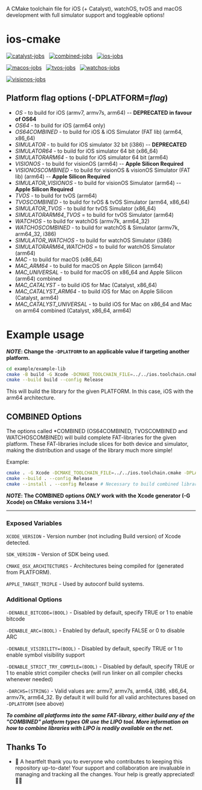 A CMake toolchain file for iOS (+ Catalyst), watchOS, tvOS and macOS development with full simulator support and toggleable options!

# ios-cmake

[![catalyst-jobs](https://github.com/leetal/ios-cmake/actions/workflows/catalyst.yml/badge.svg)](https://github.com/leetal/ios-cmake/actions/workflows/catalyst.yml) &nbsp; [![combined-jobs](https://github.com/leetal/ios-cmake/actions/workflows/combined.yml/badge.svg)](https://github.com/leetal/ios-cmake/actions/workflows/combined.yml) &nbsp; [![ios-jobs](https://github.com/leetal/ios-cmake/actions/workflows/ios.yml/badge.svg)](https://github.com/leetal/ios-cmake/actions/workflows/ios.yml)

[![macos-jobs](https://github.com/leetal/ios-cmake/actions/workflows/macos.yml/badge.svg)](https://github.com/leetal/ios-cmake/actions/workflows/macos.yml) &nbsp; [![tvos-jobs](https://github.com/leetal/ios-cmake/actions/workflows/tvos.yml/badge.svg)](https://github.com/leetal/ios-cmake/actions/workflows/tvos.yml) &nbsp; [![watchos-jobs](https://github.com/leetal/ios-cmake/actions/workflows/watchos.yml/badge.svg)](https://github.com/leetal/ios-cmake/actions/workflows/watchos.yml)

[![visionos-jobs](https://github.com/leetal/ios-cmake/actions/workflows/visionos.yml/badge.svg)](https://github.com/leetal/ios-cmake/actions/workflows/visionos.yml)

## Platform flag options (-DPLATFORM=_flag_)

* _OS_ - to build for iOS (armv7, armv7s, arm64) -- **DEPRECATED in favour of OS64**
* _OS64_ - to build for iOS (arm64 only)
* _OS64COMBINED_ - to build for iOS & iOS Simulator (FAT lib) (arm64, x86_64)
* _SIMULATOR_ - to build for iOS simulator 32 bit (i386) -- **DEPRECATED**
* _SIMULATOR64_ - to build for iOS simulator 64 bit (x86_64)
* _SIMULATORARM64_ - to build for iOS simulator 64 bit (arm64)
* _VISIONOS_ - to build for visionOS (arm64) -- **Apple Silicon Required**
* _VISIONOSCOMBINED_ - to build for visionOS & visionOS Simulator (FAT lib) (arm64) -- **Apple Silicon Required**
* _SIMULATOR_VISIONOS_ - to build for visionOS Simulator (arm64) -- **Apple Silicon Required**
* _TVOS_ - to build for tvOS (arm64)
* _TVOSCOMBINED_ - to build for tvOS & tvOS Simulator (arm64, x86_64)
* _SIMULATOR_TVOS_ - to build for tvOS Simulator (x86_64)
* _SIMULATORARM64_TVOS_ = to build for tvOS Simulator (arm64)
* _WATCHOS_ - to build for watchOS (armv7k, arm64_32)
* _WATCHOSCOMBINED_ - to build for watchOS & Simulator (armv7k, arm64_32, i386)
* _SIMULATOR_WATCHOS_ - to build for watchOS Simulator (i386)
* _SIMULATORARM64_WATCHOS_ = to build for watchOS Simulator (arm64)
* _MAC_ - to build for macOS (x86_64)
* _MAC_ARM64_ - to build for macOS on Apple Silicon (arm64)
* _MAC_UNIVERSAL_ - to build for macOS on x86_64 and Apple Silicon (arm64) combined
* _MAC_CATALYST_ - to build iOS for Mac (Catalyst, x86_64)
* _MAC_CATALYST_ARM64_ - to build iOS for Mac on Apple Silicon (Catalyst, arm64)
* _MAC_CATALYST_UNIVERSAL_ - to build iOS for Mac on x86_64 and Mac on arm64 combined (Catalyst, x86_64, arm64)

# Example usage

**_NOTE_: Change the `-DPLATFORM` to an applicable value if targeting another platform.**

```bash
cd example/example-lib
cmake -B build -G Xcode -DCMAKE_TOOLCHAIN_FILE=../../ios.toolchain.cmake -DPLATFORM=OS64
cmake --build build --config Release
```

This will build the library for the given PLATFORM. In this case, iOS with the arm64 architecture.

## COMBINED Options

The options called *COMBINED (OS64COMBINED, TVOSCOMBINED and WATCHOSCOMBINED) will build complete FAT-libraries for
the given platform. These FAT-libraries include slices for both device and simulator, making the distribution and
usage of the library much more simple!

Example:

```bash
cmake . -G Xcode -DCMAKE_TOOLCHAIN_FILE=../../ios.toolchain.cmake -DPLATFORM=OS64COMBINED
cmake --build . --config Release
cmake --install . --config Release # Necessary to build combined library
```

**_NOTE_: The COMBINED options _ONLY_ work with the Xcode generator (-G Xcode) on CMake versions 3.14+!**

---

### Exposed Variables

`XCODE_VERSION` - Version number (not including Build version) of Xcode detected.

`SDK_VERSION` - Version of SDK being used.

`CMAKE_OSX_ARCHITECTURES` - Architectures being compiled for (generated from PLATFORM).

`APPLE_TARGET_TRIPLE` - Used by autoconf build systems.

### Additional Options

`-DENABLE_BITCODE=(BOOL)` - Disabled by default, specify TRUE or 1 to enable bitcode

`-DENABLE_ARC=(BOOL)` - Enabled by default, specify FALSE or 0 to disable ARC

`-DENABLE_VISIBILITY=(BOOL)` - Disabled by default, specify TRUE or 1 to enable symbol visibility support

`-DENABLE_STRICT_TRY_COMPILE=(BOOL)` - Disabled by default, specify TRUE or 1 to enable strict compiler checks (will run linker on all compiler checks whenever needed)

`-DARCHS=(STRING)` - Valid values are: armv7, armv7s, arm64, i386, x86_64, armv7k, arm64_32. By default it will build for all valid architectures based on `-DPLATFORM` (see above)

__*To combine all platforms into the same FAT-library, either build any of the "*COMBINED*" platform types OR use the
LIPO tool. More information on how to combine libraries with LIPO is readily available on the net.*__

## Thanks To

* 🌟 A heartfelt thank you to everyone who contributes to keeping this repository up-to-date! Your support and collaboration are invaluable in managing and tracking all the changes. Your help is greatly appreciated! 🙏🎉

